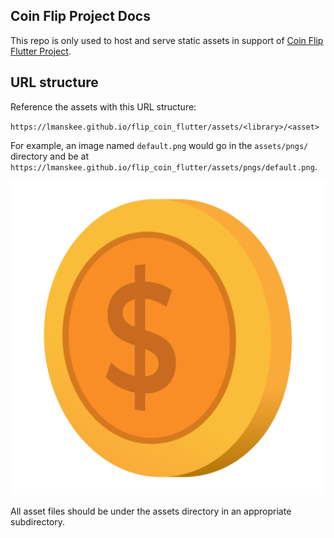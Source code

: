 ## Coin Flip Project Docs

This repo is only used to host and serve static assets in support of [Coin Flip Flutter Project](https://github.com/Lmanskee/flip_coin_flutter).

## URL structure

Reference the assets with this URL structure:

`https://lmanskee.github.io/flip_coin_flutter/assets/<library>/<asset>`

For example, an image named `default.png` would go in the `assets/pngs/` directory and be at `https://lmanskee.github.io/flip_coin_flutter/assets/pngs/default.png`.

![Default Coin](./assets/pngs/default.png)

All asset files should be under the assets directory in an appropriate subdirectory.